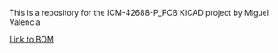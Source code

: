 This is a repository for the ICM-42688-P_PCB KiCAD project by Miguel Valencia

[Link to BOM](https://html-preview.github.io/?url=https://github.com/miggyval/ICM-42688-P_PCB/blob/main/bom/ibom.html)
